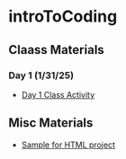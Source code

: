# introToCoding

## Claass Materials

### Day 1 (1/31/25)
- [Day 1 Class Activity](./classMaterials/dayOne.MD)
  
## Misc Materials
- [Sample for HTML project](./sample/html/index.html)
